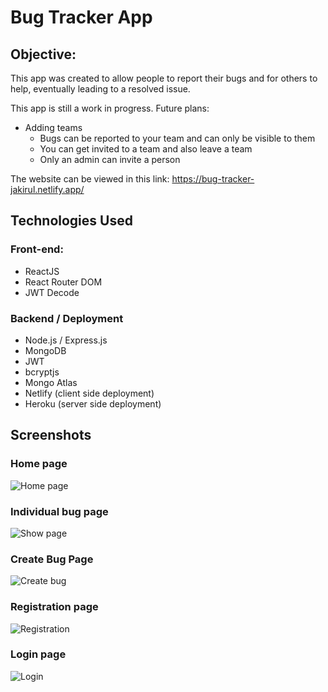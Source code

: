 # Bug Tracker App

## Objective:
This app was created to allow people to report their bugs and for others to help, eventually leading to a resolved issue.

This app is still a work in progress. Future plans:
- Adding teams
    - Bugs can be reported to your team and can only be visible to them
    - You can get invited to a team and also leave a team
    - Only an admin can invite a person

The website can be viewed in this link: https://bug-tracker-jakirul.netlify.app/


## Technologies Used
### Front-end:
- ReactJS
- React Router DOM
- JWT Decode

### Backend / Deployment
- Node.js / Express.js
- MongoDB
- JWT
- bcryptjs
- Mongo Atlas
- Netlify (client side deployment)
- Heroku (server side deployment)

## Screenshots
### Home page
![Home page](https://i.gyazo.com/f53628a0e4135a56d5c525dc73b39205.png)

### Individual bug page
![Show page](https://i.gyazo.com/d305e306355a58b27cee9ebde5c78ce7.png)

### Create Bug Page
![Create bug](https://i.gyazo.com/0d335324bec87e27d6f20cf12ce92e06.png)

### Registration page
![Registration](https://i.gyazo.com/2751de2bd02b1e322aa304d8c0cd42ca.png)

### Login page
![Login](https://i.gyazo.com/48c332229868e24f84ed78732c38fb74.png)